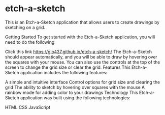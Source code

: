 # etch-a-sketch

This is an Etch-a-Sketch application that allows users to create drawings by sketching on a grid.

Getting Started
To get started with the Etch-a-Sketch application, you will need to do the following:

Click this link https://gio437.github.io/etch-a-sketch/
The Etch-a-Sketch should appear automatically, and you will be able to draw by hovering over the squares with your mouse.
You can also use the controls at the top of the screen to change the grid size or clear the grid.
Features
This Etch-a-Sketch application includes the following features:

A simple and intuitive interface
Control options for grid size and clearing the grid
The ability to sketch by hovering over squares with the mouse
A rainbow mode for adding color to your drawings
Technology
This Etch-a-Sketch application was built using the following technologies:

HTML
CSS
JavaScript

